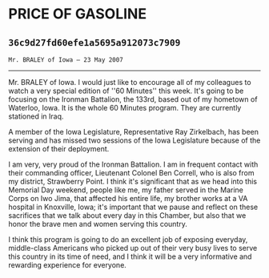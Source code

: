 # PRICE OF GASOLINE
## `36c9d27fd60efe1a5695a912073c7909`
`Mr. BRALEY of Iowa — 23 May 2007`

---


Mr. BRALEY of Iowa. I would just like to encourage all of my 
colleagues to watch a very special edition of ''60 Minutes'' this week. 
It's going to be focusing on the Ironman Battalion, the 133rd, based 
out of my hometown of Waterloo, Iowa. It is the whole 60 Minutes 
program. They are currently stationed in Iraq.

A member of the Iowa Legislature, Representative Ray Zirkelbach, has 
been serving and has missed two sessions of the Iowa Legislature 
because of the extension of their deployment.

I am very, very proud of the Ironman Battalion. I am in frequent 
contact with their commanding officer, Lieutenant Colonel Ben Correll, 
who is also from my district, Strawberry Point. I think it's 
significant that as we head into this Memorial Day weekend, people like 
me, my father served in the Marine Corps on Iwo Jima, that affected his 
entire life, my brother works at a VA hospital in Knoxville, Iowa; it's 
important that we pause and reflect on these sacrifices that we talk 
about every day in this Chamber, but also that we honor the brave men 
and women serving this country.

I think this program is going to do an excellent job of exposing 
everyday, middle-class Americans who picked up out of their very busy 
lives to serve this country in its time of need, and I think it will be 
a very informative and rewarding experience for everyone.
